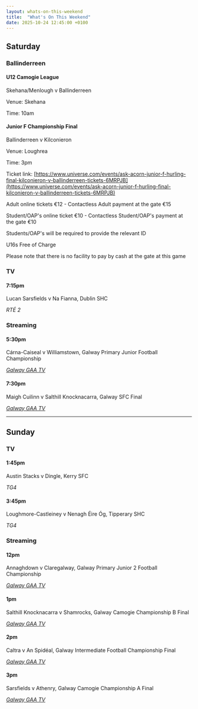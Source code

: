 ```yaml
---
layout: whats-on-this-weekend
title:  "What's On This Weekend"
date: 2025-10-24 12:45:00 +0100
---
```


## Saturday

### Ballinderreen

#### U12 Camogie League

Skehana/Menlough v Ballinderreen

Venue: Skehana

Time: 10am

#### Junior F Championship Final

Ballinderreen v Kilconieron

Venue: Loughrea

Time: 3pm

Ticket link: [https://www.universe.com/events/ask-acorn-junior-f-hurling-final-kilconieron-v-ballinderreen-tickets-6MRPJB](https://www.universe.com/events/ask-acorn-junior-f-hurling-final-kilconieron-v-ballinderreen-tickets-6MRPJB)

Adult online tickets €12 - Contactless Adult payment at the gate €15

Student/OAP's online ticket €10 - Contactless Student/OAP's payment at the gate €10

Students/OAP's will be required to provide the relevant ID

U16s Free of Charge 

Please note that there is no facility to pay by cash at the gate at this game

### TV

#### 7:15pm

Lucan Sarsfields v Na Fianna, Dublin SHC

*RTÉ 2*

### Streaming

#### 5:30pm

Cárna-Caiseal v Williamstown, Galway Primary Junior Football Championship

[*Galway GAA TV*](https://page.inplayer.com/galwaygaatv/item.html?id=5064034)

#### 7:30pm

Maigh Cuilinn v Salthill Knocknacarra, Galway SFC Final

[*Galway GAA TV*](https://page.inplayer.com/galwaygaatv/item.html?id=5064033)

---

## Sunday

### TV

#### 1:45pm

Austin Stacks v Dingle, Kerry SFC

*TG4*

#### 3:45pm

Loughmore-Castleiney v Nenagh Éire Óg, Tipperary SHC

*TG4*

### Streaming

#### 12pm

Annaghdown v Claregalway, Galway Primary Junior 2 Football Championship

[*Galway GAA TV*](https://page.inplayer.com/galwaygaatv/item.html?id=5064032)

#### 1pm

Salthill Knocknacarra v Shamrocks, Galway Camogie Championship B Final

[*Galway GAA TV*](https://page.inplayer.com/galwaygaatv/item.html?id=5064031)

#### 2pm

Caltra v An Spidéal, Galway Intermediate Football Championship Final

[*Galway GAA TV*](https://page.inplayer.com/galwaygaatv/item.html?id=5064030)

#### 3pm

Sarsfields v Athenry, Galway Camogie Championship A Final

[*Galway GAA TV*](https://page.inplayer.com/galwaygaatv/item.html?id=5063980)